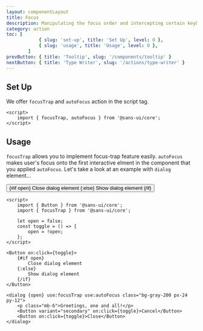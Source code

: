 ```yaml
---
layout: componentLayout
title: Focus
description: Manipulating the focus order and intercepting certain keyboard events within a component such as Modal.
category: action
toc: [
			{ slug: 'set-up', title: 'Set Up', level: 0 },
			{ slug: 'usage', title: 'Usage', level: 0 },
		]
prevButton: { title: 'Tooltip', slug: '/components/tooltip' }
nextButton: { title: 'Type Writer', slug: '/actions/type-writer' }
---
```


<script>
	import { Button, focusTrap, autoFocus } from '$lib';
	import PropertyTable from "../../../mdsvex/components/PropertyTable.svelte"
	import * as Component from "../../../mdsvex/+layout.svelte"
	import CodeBlockWrapper from "../../../mdsvex/components/CodeBlockWrapper.md"

	let open = false
	const toggle = () => {
		open = !open;
	}
</script>

## Set Up

We offer `focusTrap` and `autoFocus` action in the script tag.

<CodeBlockWrapper>

```svelte
<script>
	import { focusTrap, autoFocus } from '@sans-ui/core';
</script>
```

</CodeBlockWrapper>

## Usage

`focusTrap` allows you to implement focus-trap feature easily. `autoFocus` makes user's focus onto the first interactive elment in the component that you applied `autoFocus`. Let's take a look at an example with `dialog` element...

<Button on:click={toggle}>
	{#if open}
		Close dialog element
	{:else}
		Show dialog element
	{/if}
</Button>

<dialog {open} use:focusTrap use:autoFocus class="bg-gray-100 px-24 py-12 z-30">
  <p class="mb-6">Greetings, one and all!</p>
	<Button variant="secondary" on:click={toggle}>Cancel</Button>
	<Button on:click={toggle}>Close</Button>
</dialog>

<CodeBlockWrapper>

```svelte
<script>
	import { Button } from '@sans-ui/core';
	import { focusTrap } from '@sans-ui/core';

	let open = false;
	const toggle = () => {
		open = !open;
	};
</script>

<Button on:click={toggle}>
	{#if open}
		Close dialog element
	{:else}
		Show dialog element
	{/if}
</Button>

<dialog {open} use:focusTrap use:autoFocus class="bg-gray-200 px-24 py-12">
	<p class="mb-6">Greetings, one and all!</p>
	<Button variant="secondary" on:click={toggle}>Cancel</Button>
	<Button on:click={toggle}>Close</Button>
</dialog>
```

</CodeBlockWrapper>
